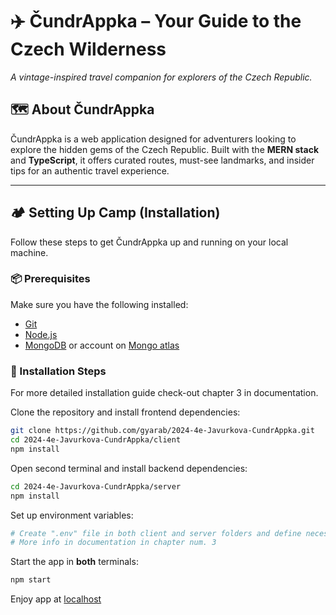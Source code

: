 # ✈️ ČundrAppka – Your Guide to the Czech Wilderness
*A vintage-inspired travel companion for explorers of the Czech Republic.*

## 🗺 About ČundrAppka
ČundrAppka is a web application designed for adventurers looking to explore the hidden gems of the Czech Republic. Built with the **MERN stack** and **TypeScript**, it offers curated routes, must-see landmarks, and insider tips for an authentic travel experience.

---

## 🏕 Setting Up Camp (Installation)
Follow these steps to get ČundrAppka up and running on your local machine.

### 📦 Prerequisites  
Make sure you have the following installed:
- [Git](https://git-scm.com/downloads)
- [Node.js](https://nodejs.org/en)
- [MongoDB](https://www.mongodb.com/try/download/community) or account on [Mongo atlas](https://www.mongodb.com/products/platform/atlas-database)

### 🔧 Installation Steps  
For more detailed installation guide check-out chapter 3 in documentation.

Clone the repository and install frontend dependencies:
```sh
git clone https://github.com/gyarab/2024-4e-Javurkova-CundrAppka.git
cd 2024-4e-Javurkova-CundrAppka/client
npm install
```
Open second terminal and install backend dependencies:
```sh
cd 2024-4e-Javurkova-CundrAppka/server
npm install
```

Set up environment variables:
```sh
# Create ".env" file in both client and server folders and define necessary variables
# More info in documentation in chapter num. 3
```

Start the app in **both** terminals:
```sh
npm start
```

Enjoy app at [localhost](http://localhost:3000/)

